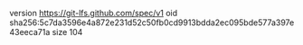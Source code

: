 version https://git-lfs.github.com/spec/v1
oid sha256:5c7da3596e4a872e231d52c50fb0cd9913bdda2ec095bde577a397e43eeca71a
size 104
